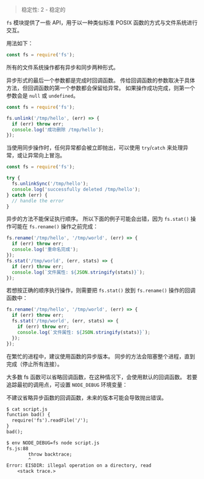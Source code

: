 
<!--introduced_in=v0.10.0-->

> 稳定性: 2 - 稳定的

<!--name=fs-->

`fs` 模块提供了一些 API，用于以一种类似标准 POSIX 函数的方式与文件系统进行交互。

用法如下：

```js
const fs = require('fs');
```

所有的文件系统操作都有异步和同步两种形式。

异步形式的最后一个参数都是完成时回调函数。
传给回调函数的参数取决于具体方法，但回调函数的第一个参数都会保留给异常。
如果操作成功完成，则第一个参数会是 `null` 或 `undefined`。

```js
const fs = require('fs');

fs.unlink('/tmp/hello', (err) => {
  if (err) throw err;
  console.log('成功删除 /tmp/hello');
});
```

当使用同步操作时，任何异常都会被立即抛出，可以使用 `try`/`catch` 来处理异常，或让异常向上冒泡。

```js
const fs = require('fs');

try {
  fs.unlinkSync('/tmp/hello');
  console.log('successfully deleted /tmp/hello');
} catch (err) {
  // handle the error
}
```

异步的方法不能保证执行顺序。
所以下面的例子可能会出错，因为 `fs.stat()` 操作可能在 `fs.rename()` 操作之前完成：

```js
fs.rename('/tmp/hello', '/tmp/world', (err) => {
  if (err) throw err;
  console.log('重命名完成');
});
fs.stat('/tmp/world', (err, stats) => {
  if (err) throw err;
  console.log(`文件属性: ${JSON.stringify(stats)}`);
});
```

若想按正确的顺序执行操作，则需要把 `fs.stat()` 放到 `fs.rename()` 操作的回调函数中：

```js
fs.rename('/tmp/hello', '/tmp/world', (err) => {
  if (err) throw err;
  fs.stat('/tmp/world', (err, stats) => {
    if (err) throw err;
    console.log(`文件属性: ${JSON.stringify(stats)}`);
  });
});
```

在繁忙的进程中，建议使用函数的异步版本。
同步的方法会阻塞整个进程，直到完成（停止所有连接）。

大多数 fs 函数可以省略回调函数，在这种情况下，会使用默认的回调函数。
若要追踪最初的调用点，可设置 `NODE_DEBUG` 环境变量：

不建议省略异步函数的回调函数，未来的版本可能会导致抛出错误。

```txt
$ cat script.js
function bad() {
  require('fs').readFile('/');
}
bad();

$ env NODE_DEBUG=fs node script.js
fs.js:88
        throw backtrace;
        ^
Error: EISDIR: illegal operation on a directory, read
    <stack trace.>
```

